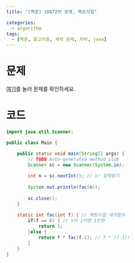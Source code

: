 ```yaml
---
title: "[백준] 10872번 문제, 팩토리얼"

categories:
  - algorithm
tags:
  - [백준, 알고리즘, 새싹 문제, 자바, java]
---
```


# 문제
[여기](https://www.acmicpc.net/problem/10872)를 눌러 문제를 확인하세요.
# 코드
```java
import java.util.Scanner;

public class Main {

	public static void main(String[] args) {
		// TODO Auto-generated method stub
		Scanner sc = new Scanner(System.in);
		
		int n = sc.nextInt(); // n! 입력받기
		
		System.out.println(fac(n));
		
		sc.close();
	}
	
	static int fac(int f) { // 팩토리얼 재귀함수
		if(f == 0) { // n이 1이면 1반환
			return 1;
		}else {
			return f * fac(f-1); // f * (f-1)!
		}
	}
}
```